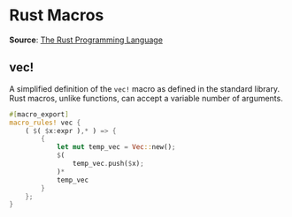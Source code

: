 # Rust Macros

**Source**: [The Rust Programming Language](https://doc.rust-lang.org/book/ch19-06-macros.html)

## vec!

A simplified definition of the `vec!` macro as defined in the standard library.
Rust macros, unlike functions, can accept a variable number of arguments.

```rust
#[macro_export]
macro_rules! vec {
    ( $( $x:expr ),* ) => {
        {
            let mut temp_vec = Vec::new();
            $(
                temp_vec.push($x);
            )*
            temp_vec
        }
    };
}
```
